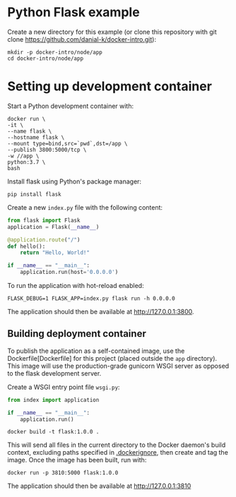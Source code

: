 # Python Flask example
Create a new directory for this example (or clone this repository with git clone https://github.com/danial-k/docker-intro.git):

```shell
mkdir -p docker-intro/node/app
cd docker-intro/node/app
```

# Setting up development container
Start a Python development container with:
```shell
docker run \
-it \
--name flask \
--hostname flask \
--mount type=bind,src=`pwd`,dst=/app \
--publish 3800:5000/tcp \
-w //app \
python:3.7 \
bash
```

Install flask using Python's package manager:
```shell
pip install flask
```

Create a new ```index.py``` file with the following content:
```python
from flask import Flask
application = Flask(__name__)

@application.route("/")
def hello():
    return "Hello, World!"

if __name__ == "__main__":
    application.run(host='0.0.0.0')
```

To run the application with hot-reload enabled:
```shell
FLASK_DEBUG=1 FLASK_APP=index.py flask run -h 0.0.0.0
```

The application should then be available at http://127.0.0.1:3800.

## Building deployment container

To publish the application as a self-contained image, use the Dockerfile[Dockerfile] for this project (placed outside the ```app``` directory). This image will use the production-grade gunicorn WSGI server as opposed to the flask development server.

Create a WSGI entry point file ```wsgi.py```:
```python
from index import application

if __name__ == "__main__":
    application.run()
```

```shell
docker build -t flask:1.0.0 .
```

This will send all files in the current directory to the Docker daemon's build context, excluding paths specified in [.dockerignore](.dockerignore), then create and tag the image. Once the image has been built, run with:
```shell
docker run -p 3810:5000 flask:1.0.0
```
The application should then be available at http://127.0.0.1:3810
